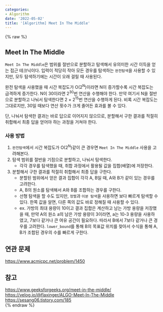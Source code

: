```yaml
---
categories:
- Algorithm
date: '2022-05-02'
title: '[Algorithm] Meet In The Middle'
---
```


{% raw %}
##  Meet In The Middle
`Meet In The Middle`은 범위를 절반으로 분할하고 탐색해서 유의미한 시간 이득을 얻는 접근 테크닉이다. 입력이 적당히 작아 모든 경우를 탐색하는 `완전탐색`을 사용할 수 있지만, 모두 탐색하기에는 시간이 오래 걸릴 때 사용된다.

완전 탐색을 사용했을 때 시간 복잡도가 O(2<sup>N</sup>)이라면 N이 증가할수록 시간 복잡도는 급격하게 증가한다. N이 30이라면 2<sup>30</sup>번 연산을 수행해야 한다. 만약 여기서 N을 절반으로 분할하고 나눠서 탐색한다면 2 × 2<sup>15</sup>번 연산을 수행하게 된다. 비록 시간 복잡도는 그대로지만, 30일 때보다 연산 횟수가 크게 줄어든 효과를 볼 수 있다.

단, 나눠서 탐색한 결과는 바로 답으로 이어지지 않으므로, 분할해서 구한 결과를 적절히 취합해서 최종 답을 얻어야 하는 과정을 거쳐야 한다.

### 사용 방법
1. `완전탐색`에서 시간 복잡도가 O(2<sup>N</sup>)같이 큰 경우면 `Meet In The Middle` 사용을 고려해본다.
2. 탐색 범위를 절반을 기점으로 분할하고, 나눠서 탐색한다.
	- 각각 경우를 탐색했을 때, 취합 과정에서 활용될 값을 집합(배열)에 저장한다.
3. 분할해서 구한 결과를 적절히 취합해서 최종 답을 구한다.
	- 분할된 범위에서 얻은 결과 집합이 각각 A, B일 때, A와 B가 같이 있는 경우를 고려한다.
	- A, B의 원소를 탐색해서 A와 B를 조합하는 경우를 구한다.
	- 선형 탐색을 할 수도 있지만, `정렬`과 `이분 탐색`을 사용하면 보다 빠르게 탐색할 수 있다. 한쪽 값을 알면, 다른 쪽의 값도 바로 정해질 때 사용할 수 있다.
	- ex. 가방의 최대 용량이 10이고 결과 집합은 계산하고 남는 가방 용량을 저장했을 때, 만약 A의 원소 a의 남은 가방 용량이 3이라면, a는 10-3 용량을 사용하였고, 7보다 같거나 큰 여유 공간이 필요하다. 따라서 B에서 7보다 같거나 큰 경우를 고려한다. `lower_bound`를 통해 B의 목표값 위치를 찾아서 수식을 통해 A, B가 조합된 경우의 수를 빠르게 구한다.

## 연관 문제
https://www.acmicpc.net/problem/1450<br>

## 참고
https://www.geeksforgeeks.org/meet-in-the-middle/<br>
https://velog.io/@flaxinger/ALGO-Meet-In-The-Middle<br>
https://sesang06.tistory.com/185<br>
{% endraw %}